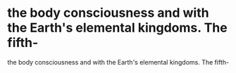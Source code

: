 # the body consciousness and with the Earth's elemental kingdoms. The fifth-

the body consciousness and with the Earth's elemental kingdoms. The fifth-